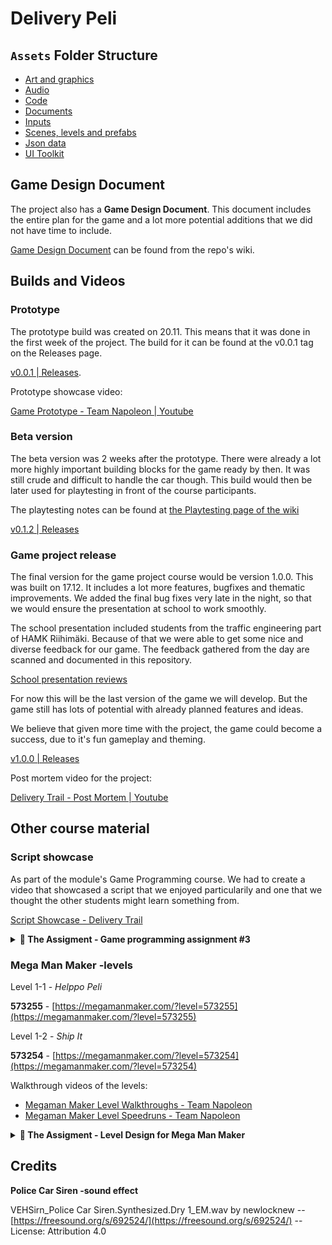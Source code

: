 # Delivery Peli

## `Assets` Folder Structure

- [Art and graphics](./Assets/Art/)
- [Audio](./Assets/Audio/)
- [Code](./Assets/Code/)
- [Documents](./Assets/Docs/)
- [Inputs](./Assets/Inputs/)
- [Scenes, levels and prefabs](./Assets/Scenes/)
- [Json data](./Assets/StreamingAssets/)
- [UI Toolkit](./Assets/UI%20Toolkit/)


## Game Design Document

The project also has a **Game Design Document**. This document includes the 
entire plan for the game and a lot more potential additions that we did not have
time to include.

[Game Design Document](https://github.com/sakuexe/delivery_trail/wiki/Design-Document)
can be found from the repo's wiki.


## Builds and Videos

### Prototype

The prototype build was created on 20.11. This means that it was done in the
first week of the project. The build for it can be found at the v0.0.1 tag on 
the Releases page.

[v0.0.1 | Releases](https://github.com/sakuexe/delivery_trail/releases/tag/v0.0.1).

Prototype showcase video:

[Game Prototype - Team Napoleon | Youtube](https://youtu.be/dlTUYQcoQ-8?si=0jdafSI4u19v-hM2)


### Beta version

The beta version was 2 weeks after the prototype. There were already a lot more
highly important building blocks for the game ready by then. It was still crude
and difficult to handle the car though. This build would then be later used for
playtesting in front of the course participants.

The playtesting notes can be found at [the Playtesting page of the wiki](https://github.com/sakuexe/delivery_trail/wiki/Playtesting)

[v0.1.2 | Releases](https://github.com/sakuexe/delivery_trail/releases/tag/v0.1.2)


### Game project release

The final version for the game project course would be version 1.0.0. This was
built on 17.12. It includes a lot more features, bugfixes and thematic improvements.
We added the final bug fixes very late in the night, so that we would ensure the
presentation at school to work smoothly.

The school presentation included students from the traffic engineering part of
HAMK Riihimäki. Because of that we were able to get some nice and diverse feedback
for our game. The feedback gathered from the day are scanned and documented in
this repository.

[School presentation reviews](./Assets/Docs/Reviews/)

For now this will be the last version of the game we will develop. But the game
still has lots of potential with already planned features and ideas.

We believe that given more time with the project, the game could become a
success, due to it's fun gameplay and theming.

[v1.0.0 | Releases](https://github.com/sakuexe/delivery_trail/releases/tag/v1.0.0)

Post mortem video for the project:

[Delivery Trail - Post Mortem | Youtube](https://youtu.be/VpGvI_bvkoY)


## Other course material

### Script showcase

As part of the module's Game Programming course. We had to create a video that
showcased a script that we enjoyed particularily and one that we thought the
other students might learn something from.

[Script Showcase - Delivery Trail](https://youtu.be/9b1-6uZI4ZA)

<details>
  <summary><b>🏫&nbsp;The Assigment - Game programming assignment #3</b></summary>
    <p>
        Your task is to present a script snippet that you developed during the
        course. Pick a script you find the most interesting or that you’re proud
        of. The idea is to share different solutions to different problems with
        your classmates and to show off your problem-solving skills and “code-
        creativity” prowess. :D
    </p>
    <p>
        What do? As a group, create a short video explaining your script. 
        It doesn’t need to be anything fancy, just make sure it’s clear and 
        informative!
    </p>
    <p>
        Video should loosely cover following things:
    </p>
    <ul>
        <li>
            <strong>What the script does</strong>: Explain problem this script 
            fixes or the purpose it serves.
        </li>
        <li>
            <strong>How you made it</strong>: Walk us through the key parts
            of the script
        </li>
        <li>
            <strong>Challenges</strong>: Talk about any difficulties you ran 
            into and how you handled those.
        </li>
        <li>
            <strong>Scalability</strong>: Is this scalable or reusable script 
            as is? 
        </li>
        <li>
            <strong>Improvements</strong>: If you had more time, what would you 
            change?
        </li>
    </ul>
</details>


### Mega Man Maker -levels

Level 1-1 - _Helppo Peli_

**573255** - [https://megamanmaker.com/?level=573255](https://megamanmaker.com/?level=573255)

Level 1-2 - _Ship It_

**573254** - [https://megamanmaker.com/?level=573254](https://megamanmaker.com/?level=573254)

Walkthrough videos of the levels:

- [Megaman Maker Level Walkthroughs - Team Napoleon](https://youtu.be/YZ7ESz05aHI)
- [Megaman Maker Level Speedruns - Team Napoleon](https://youtu.be/rE-ZVX1XP3I)

<details>
  <summary><b>📣&nbsp;The Assigment - Level Design for Mega Man Maker</b></summary>
    <p>
        In this assignment you will practice both level design skills and play
        testing.
    </p>
    <p>
        The target is a free PC game called Mega Man Maker. It allows to create
        levels for Mega Man series. The editor is very easy to use, but has one
        caveat. To exit your level, you should have bound a key to pause the 
        level (I use P button for this), then use arrow keys and Z button to 
        select exit and then mouse to select confirm.
    </p>
    <p>
        Your task is to make together a game level, which consists of 6 to 12
        screens, has at least 2 different enemies and the final screen of the 
        level must feature one relatively easy boss. If you use any special 
        mechanics or require player to use them to advance, teach those 
        mechanics first. You can only assume that the player first knows how to
        move to basic directions, jump, shoot and change weapon. In other words
        you should not assume that the player knows sliding or double jump.
    </p>
    <p>
        Try to aim for a level, which is fun for the player, rewarding for the 
        player. The end result should also be audio visually good e.g. music 
        and background both suit the level.
    </p>
    <p>
        <strong>The difficulty level of the level should be easy</strong>. In 
        other words, pretty much anybody should be able to pass it in 1-2
        attempts in a duration of maximum of 5 minutes. You can fail the 
        difficulty level easily by having more than 2 enemies in one screen,
        requiring the player to do difficult jumps or jump and shoot same time,
        setting up a boss, which is hard to defeat.
    </p>
    <p>
        <strong>
            For more information, please check out:
        </strong>
    </p>
    <p>
        Mega Man Maker wiki: <a href="https://wiki.megamanmaker.com/index.php/Main_Page" target="_blank">Mega Man Maker wiki</a>
    </p>
    <p>
        Mega Man Maker download: <a href="https://megamanmaker.com/" target="_blank">Mega Man Maker</a>
    </p>
</details>

## Credits

**Police Car Siren -sound effect**

VEHSirn_Police Car Siren.Synthesized.Dry 1_EM.wav by newlocknew -- 
[https://freesound.org/s/692524/](https://freesound.org/s/692524/) --
License: Attribution 4.0
